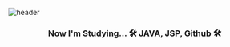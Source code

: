 ![header](https://capsule-render.vercel.app/api?type=waving&&color=0:4e54c8,100:8f94fb&fontColor=ffffff&height=200&fontAlign=80&fontAlignY=35&text=hectick%20!&desc=This%20is%20me,%20Chaeyeon%20Sung&descAlign=77&descAlignY=50)

<h3 align="center"><b> Now I'm Studying... 🛠 JAVA, JSP, Github 🛠</b></h3>

<!--
**hectick/hectick** is a ✨ _special_ ✨ repository because its `README.md` (this file) appears on your GitHub profile.

Here are some ideas to get you started:

- 🔭 I’m currently working on ...
- 🌱 I’m currently learning ...
- 👯 I’m looking to collaborate on ...
- 🤔 I’m looking for help with ...
- 💬 Ask me about ...
- 📫 How to reach me: ...
- 😄 Pronouns: ...
- ⚡ Fun fact: ...
-->
